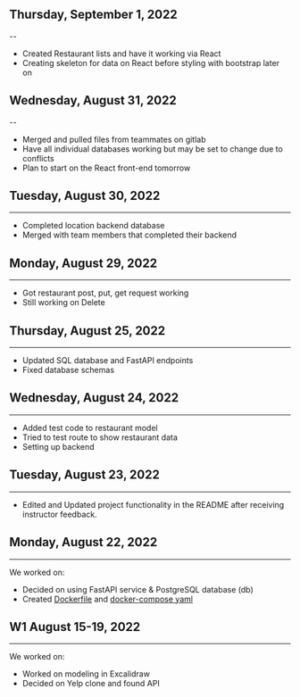 ## Thursday, September 1, 2022
--
* Created Restaurant lists and have it working via React
* Creating skeleton for data on React before styling with bootstrap later on

## Wednesday, August 31, 2022
--
* Merged and pulled files from teammates on gitlab
* Have all individual databases working but may be set to change due to conflicts
* Plan to start on the React front-end tomorrow

## Tuesday, August 30, 2022
---
* Completed location backend database
* Merged with team members that completed their backend

## Monday, August 29, 2022
---
* Got restaurant post, put, get request working
* Still working on Delete

## Thursday, August 25, 2022
---
* Updated SQL database and FastAPI endpoints
* Fixed database schemas  

## Wednesday, August 24, 2022
---
* Added test code to restaurant model
* Tried to test route to show restaurant data
* Setting up backend

## Tuesday, August 23, 2022
---
* Edited and Updated project functionality in the README after receiving instructor feedback.

## Monday, August 22, 2022
---
We worked on:
* Decided on using FastAPI service & PostgreSQL database (db)
* Created [Dockerfile](../relational-data/Dockerfile.dev) and [docker-compose yaml](../docker-compose.yml)


## W1 August 15-19, 2022
---
We worked on:
* Worked on modeling in Excalidraw
* Decided on Yelp clone and found API